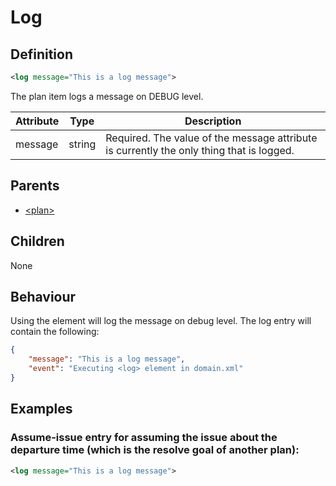# Log
## Definition
```xml
<log message="This is a log message">
```

The plan item logs a message on DEBUG level.

Attribute | Type | Description |
--- | --- | --- |
message | string | Required. The value of the message attribute is currently the only thing that is logged.|

## Parents
- [<plan\>](/dialog-domain-description-definition/domain/children/plan)

## Children
None

## Behaviour
Using the <log/> element will log the message on debug level. The log entry will contain the following:
```json
{
    "message": "This is a log message",
    "event": "Executing <log> element in domain.xml"
}
```

## Examples
### Assume-issue entry for assuming the issue about the departure time (which is the resolve goal of another plan):

```xml
<log message="This is a log message">
```
